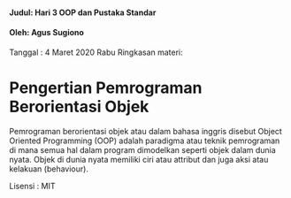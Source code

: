 #### Judul: Hari 3 OOP dan Pustaka Standar
#### Oleh: Agus Sugiono
Tanggal : 4 Maret 2020 Rabu
Ringkasan materi: 

# Pengertian Pemrograman Berorientasi Objek

Pemrograman berorientasi objek atau dalam bahasa inggris 
disebut Object Oriented Programming (OOP) adalah paradigma 
atau teknik pemrograman di mana semua hal dalam program dimodelkan 
seperti objek dalam dunia nyata. Objek di dunia nyata memiliki ciri 
atau attribut dan juga aksi atau kelakuan (behaviour).

Lisensi : MIT

